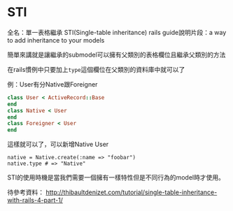 # STI


全名：單一表格繼承 STI(Single-table inheritance)
rails guide說明片段：a way to add inheritance to your models

簡單來講就是讓繼承的submodel可以擁有父類別的表格欄位且繼承父類別的方法

在rails慣例中只要加上`type`這個欄位在父類別的資料庫中就可以了

例：User有分Native跟Foreigner
```ruby
class User < ActiveRecord::Base
end
class Native < User
end
class Foreigner < User
end
```

這樣就可以了，可以新增Native User

```
native = Native.create(:name => "foobar")
native.type # => "Native"
```

STI的使用時機是當我們需要一個擁有一樣特性但是不同行為的model時才使用。

待參考資料：
http://thibaultdenizet.com/tutorial/single-table-inheritance-with-rails-4-part-1/

